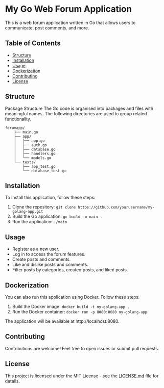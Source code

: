 # My Go Web Forum Application

This is a web forum application written in Go that allows users to communicate, post comments, and more.

## Table of Contents

- [Structure](#structure)
- [Installation](#installation)
- [Usage](#usage)
- [Dockerization](#dockerization)
- [Contributing](#contributing)
- [License](#license)

## Structure

Package Structure
The Go code is organised into packages and files with meaningful names. The following directories are used to group related functionality.

```
forumapp/
    ├── main.go
    ├── app/
    │   ├── app.go
    │   ├── auth.go
    │   ├── database.go
    │   ├── handlers.go
    │   └── models.go
    └── tests/
        ├── app_test.go
        └── database_test.go
```

## Installation

To install this application, follow these steps:

1. Clone the repository: `git clone https://github.com/yourusername/my-golang-app.git`
2. Build the Go application: `go build -o main .`
3. Run the application: `./main`

## Usage

- Register as a new user.
- Log in to access the forum features.
- Create posts and comments.
- Like and dislike posts and comments.
- Filter posts by categories, created posts, and liked posts.

## Dockerization

You can also run this application using Docker. Follow these steps:

1. Build the Docker image: `docker build -t my-golang-app .`
2. Run the Docker container: `docker run -p 8080:8080 my-golang-app`

The application will be available at http://localhost:8080.

## Contributing

Contributions are welcome! Feel free to open issues or submit pull requests.

## License

This project is licensed under the MIT License - see the [LICENSE.md](LICENSE.md) file for details.

```

```
